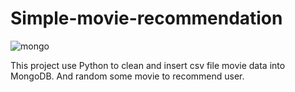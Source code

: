 # Simple-movie-recommendation

![mongo](https://user-images.githubusercontent.com/105791967/227070359-5de8904f-7f29-4a4c-be44-60ef1b475e11.png)

This project use Python to clean and insert csv file movie data into MongoDB. And random some movie to recommend user.
